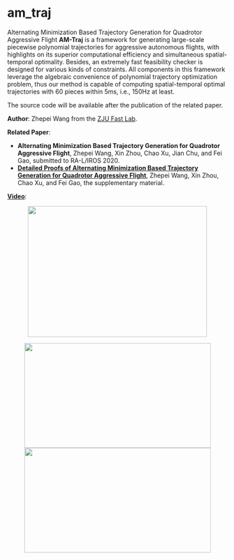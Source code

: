 # am_traj
Alternating Minimization Based Trajectory Generation for Quadrotor Aggressive Flight
__AM-Traj__ is a framework for generating large-scale piecewise polynomial trajectories for aggressive autonomous flights, with highlights on its superior computational efficiency and simultaneous spatial-temporal optimality. Besides, an extremely fast feasibility checker is designed for various kinds of constraints. All components in this framework leverage the algebraic convenience of polynomial trajectory optimization problem, thus our method is capable of computing spatial-temporal optimal trajectories with $60$ pieces within 5ms, i.e., 150Hz at least.

The source code will be available after the publication of the related paper.

__Author__: Zhepei Wang from the [ZJU Fast Lab](http://www.kivact.com/).

__Related Paper__:
- __Alternating Minimization Based Trajectory Generation for Quadrotor Aggressive Flight__, Zhepei Wang, Xin Zhou, Chao Xu, Jian Chu, and Fei Gao, submitted to RA-L/IROS 2020.
- [__Detailed Proofs of Alternating Minimization Based Trajectory Generation for Quadrotor Aggressive Flight__](https://arxiv.org/abs/2002.09254), Zhepei Wang, Xin Zhou, Chao Xu, and Fei Gao, the supplementary material.

[__Video__](https://youtu.be/ayoQ7i1Lz5s):

<p align="center">
  <img src="misc/cp.gif" width = "410" height = "300"/>
</p>

<p align="center">
  <img src="misc/sv.gif" width = "427" height = "240"/>

  <img src="misc/fpv.gif" width = "427" height = "240"/>
</p>
